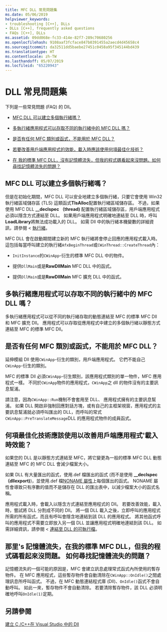 ```yaml
---
title: MFC DLL 常見問題集
ms.date: 05/06/2019
helpviewer_keywords:
- troubleshooting [C++], DLLs
- DLLs [C++], frequently asked questions
- FAQs [C++], DLLs
ms.assetid: 09dd068e-fc33-414e-82f7-289c70680256
ms.openlocfilehash: 9108aaf3fcface847b0391455a2aecd4d45658c4
ms.sourcegitcommit: da32511dd5baebe27451c0458a95f345144bd439
ms.translationtype: HT
ms.contentlocale: zh-TW
ms.lasthandoff: 05/07/2019
ms.locfileid: "65220943"
---
```

# <a name="dll-frequently-asked-questions"></a>DLL 常見問題集

下列是一些常見問題 (FAQ) 的 Dll。

- [MFC DLL 可以建立多個執行緒嗎？](#mfc_multithreaded_1)

- [多執行緒應用程式可以存取不同的執行緒中的 MFC DLL 嗎？](#mfc_multithreaded_2)

- [是否有任何 MFC 類別或函式，不能用於 MFC DLL？](#mfc_prohibited_classes)

- [若要改善用戶端應用程式的效能，載入時應該使用何項最佳化技術？](#mfc_optimization)

- [在 我的標準 MFC DLL，沒有記憶體流失，但我的程式碼看起來沒問題。如何尋找記憶體流失的問題？](#memory_leak)

## <a name="mfc_multithreaded_1"></a> MFC DLL 可以建立多個執行緒嗎？

但是在初始化期間，MFC DLL 可以安全地建立多個執行緒，只要它會使用 Win32 執行緒區域儲存區 (TLS) 這類函式**TlsAlloc**配置執行緒區域儲存區。 不過，如果使用 MFC DLL **__declspec （thread)** 配置執行緒區域儲存區，用戶端應用程式必須以隱含方式連結至 DLL。 如果用戶端應用程式明確地連結至 DLL 時，呼叫**LoadLibrary**將無法成功載入的 DLL。 如需 Dll 中的執行緒本機變數的詳細資訊，請參閱 <<c0> [ 執行緒](../cpp/thread.md)。

MFC DLL 會在啟動期間建立新的 MFC 執行緒將會停止回應的應用程式載入時。 這包括每當呼叫建立的執行緒`AfxBeginThread`或`CWinThread::CreateThread`內：

- `InitInstance`的`CWinApp`-衍生的標準 MFC DLL 中的物件。

- 提供`DllMain`或是**RawDllMain** MFC DLL 中的函式。

- 提供`DllMain`或是**RawDllMain** MFC 擴充 DLL 中的函式。

## <a name="mfc_multithreaded_2"></a> 多執行緒應用程式可以存取不同的執行緒中的 MFC DLL 嗎？

多執行緒應用程式可以從不同的執行緒存取的動態連結至 MFC 的標準 MFC Dll 和 MFC 擴充 Dll。 應用程式可以存取從應用程式中建立的多個執行緒以靜態方式連結至 MFC 的標準 MFC Dll。

## <a name="mfc_prohibited_classes"></a> 是否有任何 MFC 類別或函式，不能用於 MFC DLL？

延伸模組 Dll 使用`CWinApp`-衍生的類別，用戶端應用程式。 它們不能自己`CWinApp`-衍生的類別。

MFC 的標準 Dll 必須`CWinApp`-衍生類別，該應用程式類別的單一物件，MFC 應用程式一樣。 不同於`CWinApp`物件的應用程式，`CWinApp`之 dll 的物件沒有的主要訊息幫浦。

請注意，因為`CWinApp::Run`機制不會套用至 DLL、 應用程式擁有的主要訊息幫浦。 如果 DLL 開啟非強制回應對話方塊，或有自己的主框架視窗，應用程式的主要訊息幫浦就必須呼叫匯出的 DLL，而呼叫的常式`CWinApp::PreTranslateMessage`DLL 的應用程式物件的成員函式。

## <a name="mfc_optimization"></a> 何項最佳化技術應該使用以改善用戶端應用程式&#39;載入時效能？

如果您的 DLL 是以靜態方式連結至 MFC，將它變更為一般的標準 MFC DLL 動態連結至 MFC 的 MFC DLL 會減少檔案大小。

如果 DLL 有大量匯出的函式，使用.def 檔匯出的函式 (而不是使用 **__declspec （dllexport)**)，並使用.def 檔[NONAME 屬性](exporting-functions-from-a-dll-by-ordinal-rather-than-by-name.md)上每個匯出的函式。 NONAME 屬性會導致只有序數的值而不是儲存在 DLL 的匯出表中，以減少檔案大小的函式名稱。

應用程式載入時，會載入以隱含方式連結至應用程式的 Dll。 若要改善效能，載入時，嘗試將 DLL 分割成不同的 Dll。 將一個 DLL 載入之後，立即呼叫的應用程式所需的所有函式，而且有呼叫會隱含地連結到該 DLL 的應用程式。 將其他函式呼叫的應用程式不需要立即放入另一個 DLL 並讓應用程式明確地連結到該 DLL。 如需詳細資訊，請參閱 <<c0> [ 連結至 DLL 的可執行檔](linking-an-executable-to-a-dll.md#determining-which-linking-method-to-use)。

## <a name="memory_leak"></a> 那里&#39;s 記憶體流失，在我的標準 MFC DLL，但我的程式碼看起來沒問題。 如何尋找記憶體流失的問題？

記憶體流失的一個可能的原因是，MFC 會建立訊息處理常式函式內所使用的暫存物件。 在 MFC 應用程式，這些暫存物件會自動清除在`CWinApp::OnIdle()`之間處理訊息所呼叫函式。 不過，在 MFC 動態連結程式庫 (Dll)、`OnIdle()`函式不會自動呼叫。 如此一來，暫存物件不會自動清除。 若要清除暫存物件，該 DLL 必須明確地呼叫`OnIdle(1)`定期。

## <a name="see-also"></a>另請參閱

[建立 C /C++在 Visual Studio 中的 Dll](dlls-in-visual-cpp.md)

